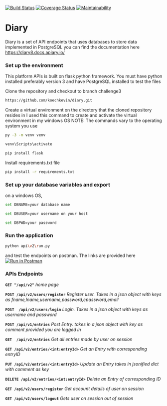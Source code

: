 [![Build Status](https://travis-ci.org/koechkevin/diary.svg?branch=challenge3)](https://travis-ci.org/koechkevin/diary)
[![Coverage Status](https://coveralls.io/repos/github/koechkevin/diary/badge.svg?branch=challenge3)](https://coveralls.io/github/koechkevin/diary?branch=challenge3)
[![Maintainability](https://api.codeclimate.com/v1/badges/184b7b2cf89a0111c784/maintainability)](https://codeclimate.com/github/koechkevin/diary/maintainability)
# Diary

Diary is a set of API endpoints that uses databases to store data implemented in PostgreSQL 
you can find the documentation here https://diary8.docs.apiary.io/

### Set up the environment
This platform APIs is built on flask python framework.
You must have python installed preferably version 3 and have PostgreSQL installed to test the files

Clone the repository and checkout to branch challenge3
```sh
https://github.com/koechkevin/diary.git
```
Create a virtual environment on the directory that the cloned repository resides in
I used this command to create and activate the virtual environment in my windows OS
NOTE: The commands vary to the operating system you use
```sh
py -3 -m venv venv
```
```sh
venv\Scripts\activate
```
```sh
pip install flask
```
Install requirements.txt file

```sh
pip install -r requirements.txt
```
### Set up your database variables and export
on a windows OS,
```sh
set DBNAME=your database name

set DBUSER=your username on your host

set DBPWD=your password
```
### Run the application

```sh
python api\v2\run.py
```
and test the endpoints on postman. The links are provided here [![Run in Postman](https://run.pstmn.io/button.svg)](https://app.getpostman.com/run-collection/2c5b74363b5b33a5c0ad)
### APIs Endpoints

**`GET "/api/v2"`** *home page*

**`POST /api/v2/users/register`**    *Register user. Takes in a json object with keys as fname,lname,username,password,cpassword,email*

**`POST  /api/v2/users/login`**  *Login. Takes in a json object with keys as username and password*

**`POST /api/v1/entries`** *Post Entry. takes in a json object with key as comment provided you are logged in*

**`GET  /api/v2/entries`** *Get all entries made by user on session*

**`GET /api/v2/entries/<int:entryId>`** *Get an Entry with corresponding entryID*

**`PUT /api/v2/entries/<int:entryId>`** *Update an Entry takes in jsonified dict with comment as key*

**`DELETE /api/v2/entries/<int:entryId>`** *Delete an Entry of corresponding ID*

**`GET /api/v2/users/register`** *Get account details of user on session*

**`GET /api/v2/users/logout`** *Gets user on session out of session*

